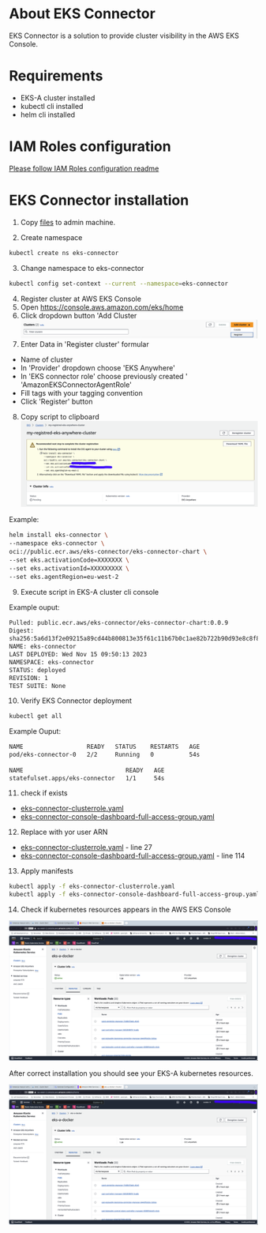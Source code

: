 # About EKS Connector

EKS Connector is a solution to provide cluster visibility in the AWS EKS Console.

# Requirements

- EKS-A cluster installed 
- kubectl cli installed
- helm cli installed

# IAM Roles configuration

[Please follow IAM Roles configuration readme](../../../eks-anywhere/eks-connector/aws/README.md)

# EKS Connector installation

1. Copy [files](../../../eks-anywhere/eks-connector/k8s-manifests) to admin machine.

2. Create namespace 

```sh
kubectl create ns eks-connector 
```

3. Change namespace to eks-connector

```sh
kubectl config set-context --current --namespace=eks-connector
```
4. Register cluster at AWS EKS Console
5. Open https://console.aws.amazon.com/eks/home
6. Click dropdown button 'Add Cluster
![Example](images/eks-add-cluster-register.png)
7. Enter Data in 'Register cluster' formular
- Name of cluster
- In 'Provider' dropdown choose 'EKS Anywhere'
- In 'EKS connector role' choose previously created ' 'AmazonEKSConnectorAgentRole'
- Fill tags with your tagging convention
- Click 'Register' button

8. Copy script to clipboard
![Example](images/eks-connector-registration-step.png)

Example:

```sh
helm install eks-connector \
--namespace eks-connector \
oci://public.ecr.aws/eks-connector/eks-connector-chart \
--set eks.activationCode=XXXXXXX \
--set eks.activationId=XXXXXXXXX \
--set eks.agentRegion=eu-west-2
```

9. Execute script in EKS-A cluster cli console

Example ouput:

```
Pulled: public.ecr.aws/eks-connector/eks-connector-chart:0.0.9
Digest: sha256:5a6d13f2e09215a89cd44b800813e35f61c11b67b0c1ae82b722b90d93e8c8f8
NAME: eks-connector
LAST DEPLOYED: Wed Nov 15 09:50:13 2023
NAMESPACE: eks-connector
STATUS: deployed
REVISION: 1
TEST SUITE: None
```

10. Verify EKS Connector deployment 

```sh
kubectl get all
```

Example Ouput:

```
NAME                  READY   STATUS    RESTARTS   AGE
pod/eks-connector-0   2/2     Running   0          54s

NAME                             READY   AGE
statefulset.apps/eks-connector   1/1     54s
```

11. check if exists
- [eks-connector-clusterrole.yaml](../../../eks-anywhere/eks-connector/k8s-manifests/eks-connector-clusterrole.yaml)
- [eks-connector-console-dashboard-full-access-group.yaml](../../../eks-anywhere/eks-connector/k8s-manifests/eks-connector-console-dashboard-full-access-group.yaml)

12. Replace with yor user ARN
- [eks-connector-clusterrole.yaml](../../../eks-anywhere/eks-connector/k8s-manifests/eks-connector-clusterrole.yaml) - line 27
- [eks-connector-console-dashboard-full-access-group.yaml](../../../eks-anywhere/eks-connector/k8s-manifests/eks-connector-console-dashboard-full-access-group.yaml) - line 114

13. Apply manifests

```sh
kubectl apply -f eks-connector-clusterrole.yaml
kubectl apply -f eks-connector-console-dashboard-full-access-group.yaml
```

14. Check if kubernetes resources appears in the AWS EKS Console

![AWS EKS Console](images/eks-registered-cluster.png)









After correct installation you should see your EKS-A kubernetes resources.

![EKS Anywhere cluster resources AWS console view](images/eks-registered-cluster.png)